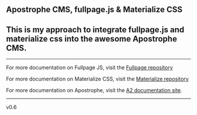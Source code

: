 ## Apostrophe CMS, fullpage.js & Materialize CSS
## This is my approach to integrate fullpage.js and materialize css into the awesome Apostrophe CMS.
---------------

For more documentation on Fullpage JS, visit the [Fullpage repository](https://github.com/alvarotrigo/fullPage.js/)

For more documentation on Materialize CSS, visit the [Materialize repository](https://github.com/Dogfalo/materialize)

For more documentation on Apostrophe, visit the [A2 documentation site](http://apostrophecms.com).

--------------


v0.6

